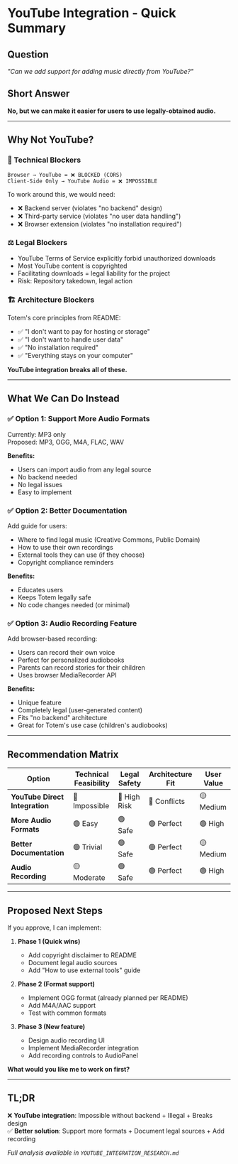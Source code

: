 # YouTube Integration - Quick Summary

## Question
*"Can we add support for adding music directly from YouTube?"*

## Short Answer
**No, but we can make it easier for users to use legally-obtained audio.**

---

## Why Not YouTube?

### 🚫 Technical Blockers
```
Browser → YouTube = ❌ BLOCKED (CORS)
Client-Side Only → YouTube Audio = ❌ IMPOSSIBLE
```

To work around this, we would need:
- ❌ Backend server (violates "no backend" design)
- ❌ Third-party service (violates "no user data handling")
- ❌ Browser extension (violates "no installation required")

### ⚖️ Legal Blockers
- YouTube Terms of Service explicitly forbid unauthorized downloads
- Most YouTube content is copyrighted
- Facilitating downloads = legal liability for the project
- Risk: Repository takedown, legal action

### 🏗️ Architecture Blockers
Totem's core principles from README:
- ✅ "I don't want to pay for hosting or storage"
- ✅ "I don't want to handle user data"  
- ✅ "No installation required"
- ✅ "Everything stays on your computer"

**YouTube integration breaks all of these.**

---

## What We Can Do Instead

### ✅ Option 1: Support More Audio Formats
Currently: MP3 only  
Proposed: MP3, OGG, M4A, FLAC, WAV

**Benefits:**
- Users can import audio from any legal source
- No backend needed
- No legal issues
- Easy to implement

### ✅ Option 2: Better Documentation
Add guide for users:
- Where to find legal music (Creative Commons, Public Domain)
- How to use their own recordings
- External tools they can use (if they choose)
- Copyright compliance reminders

**Benefits:**
- Educates users
- Keeps Totem legally safe
- No code changes needed (or minimal)

### ✅ Option 3: Audio Recording Feature
Add browser-based recording:
- Users can record their own voice
- Perfect for personalized audiobooks
- Parents can record stories for their children
- Uses browser MediaRecorder API

**Benefits:**
- Unique feature
- Completely legal (user-generated content)
- Fits "no backend" architecture
- Great for Totem's use case (children's audiobooks)

---

## Recommendation Matrix

| Option | Technical Feasibility | Legal Safety | Architecture Fit | User Value |
|--------|----------------------|--------------|------------------|------------|
| **YouTube Direct Integration** | 🔴 Impossible | 🔴 High Risk | 🔴 Conflicts | 🟡 Medium |
| **More Audio Formats** | 🟢 Easy | 🟢 Safe | 🟢 Perfect | 🟢 High |
| **Better Documentation** | 🟢 Trivial | 🟢 Safe | 🟢 Perfect | 🟡 Medium |
| **Audio Recording** | 🟡 Moderate | 🟢 Safe | 🟢 Perfect | 🟢 High |

---

## Proposed Next Steps

If you approve, I can implement:

1. **Phase 1 (Quick wins)**
   - Add copyright disclaimer to README
   - Document legal audio sources
   - Add "How to use external tools" guide

2. **Phase 2 (Format support)**
   - Implement OGG format (already planned per README)
   - Add M4A/AAC support
   - Test with common formats

3. **Phase 3 (New feature)**
   - Design audio recording UI
   - Implement MediaRecorder integration
   - Add recording controls to AudioPanel

**What would you like me to work on first?**

---

## TL;DR

❌ **YouTube integration**: Impossible without backend + Illegal + Breaks design  
✅ **Better solution**: Support more formats + Document legal sources + Add recording

*Full analysis available in `YOUTUBE_INTEGRATION_RESEARCH.md`*
